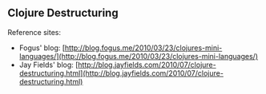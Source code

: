 ## Clojure Destructuring ##

Reference sites:

 * Fogus' blog: [http://blog.fogus.me/2010/03/23/clojures-mini-languages/](http://blog.fogus.me/2010/03/23/clojures-mini-languages/)
 * Jay Fields' blog: [http://blog.jayfields.com/2010/07/clojure-destructuring.html](http://blog.jayfields.com/2010/07/clojure-destructuring.html)

